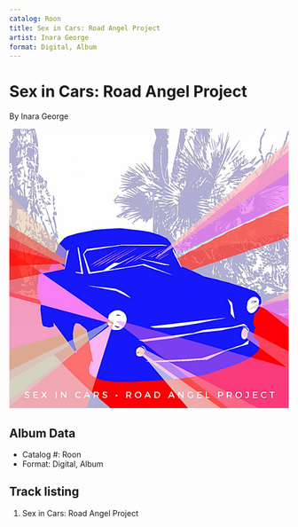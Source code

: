 ```yaml
---
catalog: Roon
title: Sex in Cars: Road Angel Project
artist: Inara George
format: Digital, Album
---
```


# Sex in Cars: Road Angel Project

By Inara George

![](../../assets/albumcovers/Inara_George-Sex_in_Cars-_Road_Angel_Project.png)

## Album Data

- Catalog #: Roon
- Format: Digital, Album


## Track listing


1. Sex in Cars: Road Angel Project

